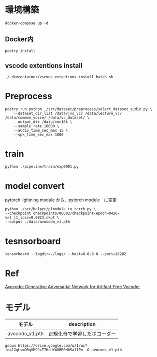 # 環境構築

```
docker-compose up -d
```

## Docker内

```
poetry install
```

## vscode extentions install

```
./.devcontainer/vscode_extentions_install_batch.sh 
```

# Preprocess

```
poetry run python ./src/dataset/preprocess/select_dataset_audio.py \
    --dataset_dir_list /data/jvs_vc/ /data/lecture_vc/ /data/common_voice/ /data/vc_dataset/ \
    --output_dir /data/voc16k \
    --sample_rate 16000 \
    --audio_time_sec_max 15 \
    --spk_time_sec_max 1800
```

# train

```
python ./pipeline/train/exp0001.py
```

# model convert

pytorch lightning module から、pytorch module　に変更

```
python ./src/helper/plmodule_to_torch.py \
--checkpoint checkpoints/00002/checkpoint-epoch=0426-val_l1_loss=0.0823.ckpt \
--output ./data/avocodo_v1.pth
```

# tesnsorboard

```
tensorboard --logdir=./logs/ --host=0.0.0.0 --port=18282
```


# Ref

[Avocodo: Generative Adversarial Network for Artifact-Free Vocoder](https://github.com/ncsoft/avocodo/tree/main)

# モデル

|モデル|description|
|-|-|
|avocodo_v1.pth| 正規化音で学習したボコーダー|

```
gdown https://drive.google.com/u/1/uc?id=1GgLsmDRqVM9JzT7HcUYW8BR0dh5a1IPm -O avocodo_v1.pth
```